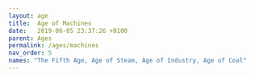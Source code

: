 ```yaml
---
layout: age
title:  Age of Machines
date:   2019-06-05 23:37:26 +0100
parent: Ages
permalink: /ages/machines
nav_order: 5
names: "The Fifth Age, Age of Steam, Age of Industry, Age of Coal"
---
```

